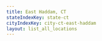 ```yaml
---
title: East Haddam, CT
stateIndexKey: state-ct
cityIndexKey: city-ct-east-haddam
layout: list_all_locations
---
```

